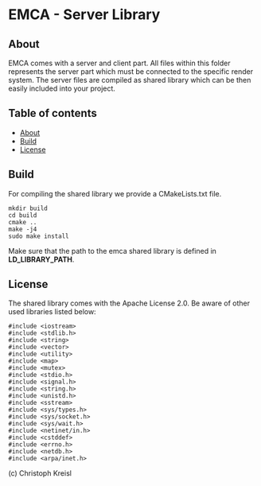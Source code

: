 

# EMCA - Server Library

<a name="about"></a>

## About
EMCA comes with a server and client part. All files within this folder represents the server part which must be connected to the specific render system. The server files are compiled as shared library which can be then easily included into your project.

## Table of contents
* [About](#about)
* [Build](#build)
* [License](#license)

<a name="build"></a>

## Build
For compiling the shared library we provide a CMakeLists.txt file.

```
mkdir build
cd build
cmake ..
make -j4
sudo make install
```

Make sure that the path to the emca shared library is defined in **LD_LIBRARY_PATH**.

<a name="license"></a>

## License
The shared library comes with the Apache License 2.0. Be aware of other used libraries listed below:

```
#include <iostream>
#include <stdlib.h>
#include <string>
#include <vector>
#include <utility>
#include <map>
#include <mutex>
#include <stdio.h>
#include <signal.h>
#include <string.h>
#include <unistd.h>
#include <sstream>
#include <sys/types.h>
#include <sys/socket.h>
#include <sys/wait.h>
#include <netinet/in.h>
#include <cstddef>
#include <errno.h>
#include <netdb.h>
#include <arpa/inet.h>
```

(c) Christoph Kreisl



